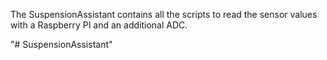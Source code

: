 The SuspensionAssistant contains all the scripts to read the sensor values with a Raspberry PI and an additional ADC.


"# SuspensionAssistant" 
